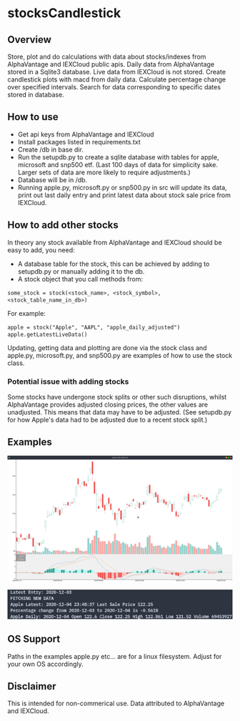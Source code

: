 # stocksCandlestick

## Overview
Store, plot and do calculations with data about stocks/indexes from AlphaVantage and IEXCloud public apis. Daily data from AlphaVantage stored in a Sqlite3 database. Live data from IEXCloud is not stored. Create candlestick plots with macd from daily data. Calculate percentage change over specified intervals. Search for data corresponding to specific dates stored in database.


## How to use 
* Get api keys from AlphaVantage and IEXCloud
* Install packages listed in requirements.txt
* Create /db in base dir. 
* Run the setupdb.py to create a sqlite database with tables for apple, microsoft and snp500 etf. (Last 100 days of data for simplicity sake. Larger sets of data are more likely to require adjustments.) 
* Database will be in /db.
* Running apple.py, microsoft.py or snp500.py in src will update its data, print out last daily entry and print latest data about stock sale price from IEXCloud.

## How to add other stocks
In theory any stock available from AlphaVantage and IEXCloud should be easy to add, you need:
  * A database table for the stock, this can be achieved by adding to setupdb.py or manually adding it to the db.
  * A stock object that you call methods from:
  ``` 
  some_stock = stock(<stock_name>, <stock_symbol>, <stock_table_name_in_db>) 
  ```
  For example: 
  ``` 
  apple = stock("Apple", "AAPL", "apple_daily_adjusted")
  apple.getLatestLiveData() 
  ```
  

Updating, getting data and plotting are done via the stock class and apple.py, microsoft.py, and snp500.py are examples of how to use the stock class.

### Potential issue with adding stocks
Some stocks have undergone stock splits or other such disruptions, whilst AlphaVantage provides adjusted closing prices, the other values are unadjusted. 
This means that data may have to be adjusted. (See setupdb.py for how Apple's data had to be adjusted due to a recent stock split.)

## Examples
![](examples/apple_plot_example.png)


![](examples/apple_terminal_example.png)

## OS Support
Paths in the examples apple.py etc... are for a linux filesystem.
Adjust for your own OS accordingly.

## Disclaimer 
This is intended for non-commerical use.
Data attributed to AlphaVantage and IEXCloud.
